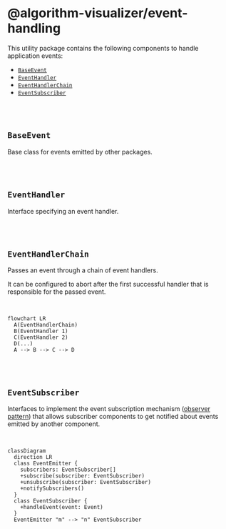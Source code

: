 # @algorithm-visualizer/event-handling <!-- omit in toc -->

This utility package contains the following components to handle application events:

- [`BaseEvent`](./src/base-event.ts)
- [`EventHandler`](./src/event-handler.d.ts)
- [`EventHandlerChain`](./src/event-handler-chain.ts)
- [`EventSubscriber`](./src/event-subscriber.d.ts)

<br>
<br>

## `BaseEvent` <!-- omit in toc -->

Base class for events emitted by other packages.

<br>
<br>

## `EventHandler` <!-- omit in toc -->

Interface specifying an event handler.

<br>
<br>

## `EventHandlerChain` <!-- omit in toc -->

Passes an event through a chain of event handlers.

It can be configured to abort after the first successful handler that is responsible for the passed event.

<br>

```mermaid
flowchart LR
  A(EventHandlerChain)
  B(EventHandler 1)
  C(EventHandler 2)
  D(...)
  A --> B --> C --> D
```

<br>
<br>

## `EventSubscriber` <!-- omit in toc -->

Interfaces to implement the event subscription mechanism ([observer pattern](https://en.wikipedia.org/wiki/Observer_pattern)) that allows subscriber components to get notified about events emitted by another component.

<br>

```mermaid
classDiagram
  direction LR
  class EventEmitter {
    subscribers: EventSubscriber[]
    +subscribe(subscriber: EventSubscriber)
    +unsubscribe(subscriber: EventSubscriber)
    +notifySubscribers()
  }
  class EventSubscriber {
    +handleEvent(event: Event)
  }
  EventEmitter "m" --> "n" EventSubscriber
```
